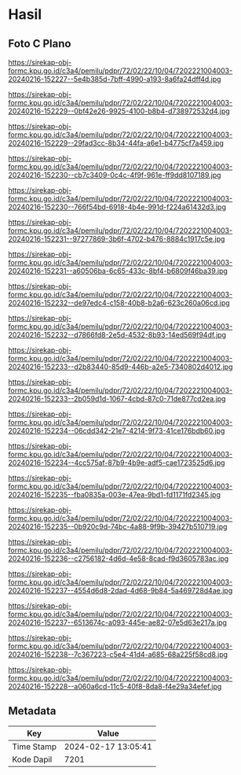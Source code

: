 # Hasil

## Foto C Plano

https://sirekap-obj-formc.kpu.go.id/c3a4/pemilu/pdpr/72/02/22/10/04/7202221004003-20240216-152227--5e4b385d-7bff-4990-a193-8a6fa24dff4d.jpg

https://sirekap-obj-formc.kpu.go.id/c3a4/pemilu/pdpr/72/02/22/10/04/7202221004003-20240216-152229--0bf42e26-9925-4100-b8b4-d738972532d4.jpg

https://sirekap-obj-formc.kpu.go.id/c3a4/pemilu/pdpr/72/02/22/10/04/7202221004003-20240216-152229--29fad3cc-8b34-44fa-a6e1-b4775cf7a459.jpg

https://sirekap-obj-formc.kpu.go.id/c3a4/pemilu/pdpr/72/02/22/10/04/7202221004003-20240216-152230--cb7c3409-0c4c-4f9f-961e-ff9dd8107189.jpg

https://sirekap-obj-formc.kpu.go.id/c3a4/pemilu/pdpr/72/02/22/10/04/7202221004003-20240216-152230--766f54bd-6918-4b4e-991d-f224a61432d3.jpg

https://sirekap-obj-formc.kpu.go.id/c3a4/pemilu/pdpr/72/02/22/10/04/7202221004003-20240216-152231--97277869-3b6f-4702-b476-8884c1917c5e.jpg

https://sirekap-obj-formc.kpu.go.id/c3a4/pemilu/pdpr/72/02/22/10/04/7202221004003-20240216-152231--a60506ba-6c65-433c-8bf4-b6809f46ba39.jpg

https://sirekap-obj-formc.kpu.go.id/c3a4/pemilu/pdpr/72/02/22/10/04/7202221004003-20240216-152232--de97edc4-c158-40b8-b2a6-623c260a06cd.jpg

https://sirekap-obj-formc.kpu.go.id/c3a4/pemilu/pdpr/72/02/22/10/04/7202221004003-20240216-152232--d7866fd8-2e5d-4532-8b93-14ed569f94df.jpg

https://sirekap-obj-formc.kpu.go.id/c3a4/pemilu/pdpr/72/02/22/10/04/7202221004003-20240216-152233--d2b83440-85d9-446b-a2e5-7340802d4012.jpg

https://sirekap-obj-formc.kpu.go.id/c3a4/pemilu/pdpr/72/02/22/10/04/7202221004003-20240216-152233--2b059d1d-1067-4cbd-87c0-71de877cd2ea.jpg

https://sirekap-obj-formc.kpu.go.id/c3a4/pemilu/pdpr/72/02/22/10/04/7202221004003-20240216-152234--06cdd342-21e7-4214-9f73-41ce176bdb60.jpg

https://sirekap-obj-formc.kpu.go.id/c3a4/pemilu/pdpr/72/02/22/10/04/7202221004003-20240216-152234--4cc575af-87b9-4b9e-adf5-cae1723525d6.jpg

https://sirekap-obj-formc.kpu.go.id/c3a4/pemilu/pdpr/72/02/22/10/04/7202221004003-20240216-152235--fba0835a-003e-47ea-9bd1-fd1171fd2345.jpg

https://sirekap-obj-formc.kpu.go.id/c3a4/pemilu/pdpr/72/02/22/10/04/7202221004003-20240216-152235--0b920c9d-74bc-4a88-9f9b-39427b510719.jpg

https://sirekap-obj-formc.kpu.go.id/c3a4/pemilu/pdpr/72/02/22/10/04/7202221004003-20240216-152236--c2756182-4d6d-4e58-8cad-f9d3605783ac.jpg

https://sirekap-obj-formc.kpu.go.id/c3a4/pemilu/pdpr/72/02/22/10/04/7202221004003-20240216-152237--4554d6d8-2dad-4d68-9b84-5a469728d4ae.jpg

https://sirekap-obj-formc.kpu.go.id/c3a4/pemilu/pdpr/72/02/22/10/04/7202221004003-20240216-152237--6513674c-a093-445e-ae82-07e5d63e217a.jpg

https://sirekap-obj-formc.kpu.go.id/c3a4/pemilu/pdpr/72/02/22/10/04/7202221004003-20240216-152238--7c367223-c5e4-41d4-a685-68a225f58cd8.jpg

https://sirekap-obj-formc.kpu.go.id/c3a4/pemilu/pdpr/72/02/22/10/04/7202221004003-20240216-152228--a060a6cd-11c5-40f8-8da8-f4e29a34efef.jpg


## Metadata

| Key        | Value               |
| ---------- | ------------------- |
| Time Stamp | 2024-02-17 13:05:41 |
| Kode Dapil | 7201                |




